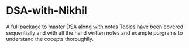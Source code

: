 # DSA-with-Nikhil
A full package to master DSA along with notes
Topics have been covered sequentially and with all the hand written notes and example porgrams to understand the cocepts thoroughlly.
